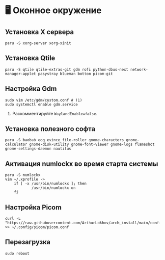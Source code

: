 # 🖥 Оконное окружение

## Установка X сервера

```
paru -S xorg-server xorg-xinit
```

## Установка Qtile

```
paru -S qtile qtile-extras-git gdm rofi python-dbus-next network-manager-applet pasystray blueman bottom picom-git
```

## Настройка Gdm

```
sudo vim /etc/gdm/custom.conf # (1)
sudo systemctl enable gdm.service
```

1. Раскомментируйте `WaylandEnable=false`.

## Установка полезного софта

```
paru -S baobab eog evince file-roller gnome-characters gnome-calculator gnome-disk-utility gnome-font-viewer gnome-logs flameshot gnome-settings-daemon nautilus
```

## Активация numlockx во время старта системы

```
paru -S numlockx
vim ~/.xprofile ->
    if [ -x /usr/bin/numlockx ]; then
            /usr/bin/numlockx on
    fi
```

## Настройка Picom

```
curl -L "https://raw.githubusercontent.com/ArthurLokhov/arch_install/main/configs/.config/picom/picom.conf" >> ~/.config/picom/picom.conf
```

## Перезагрузка

```
sudo reboot
```

##
